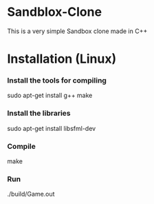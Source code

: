 # Sandblox-Clone
This is a very simple Sandbox clone made in C++

# Installation (Linux)
### Install the tools for compiling
sudo apt-get install g++ make
### Install the libraries
sudo apt-get install libsfml-dev
### Compile
make
### Run
./build/Game.out
